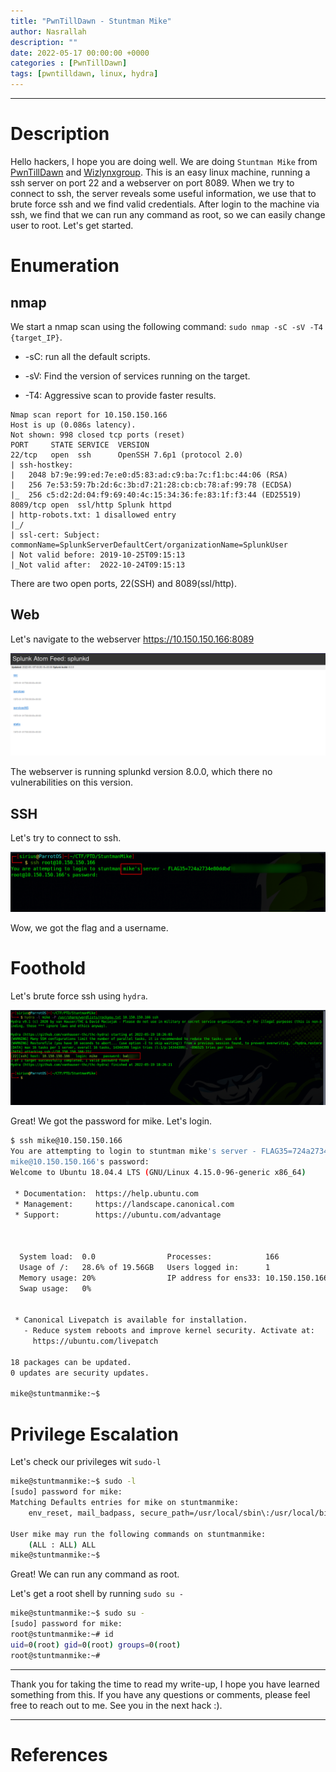 ```yaml
---
title: "PwnTillDawn - Stuntman Mike"
author: Nasrallah
description: ""
date: 2022-05-17 00:00:00 +0000
categories : [PwnTillDawn]
tags: [pwntilldawn, linux, hydra]
---
```


---


# **Description**

Hello hackers, I hope you are doing well. We are doing `Stuntman Mike` from [PwnTillDawn](https://online.pwntilldawn.com/) and [Wizlynxgroup](https://www.wizlynxgroup.com). This is an easy linux machine, running a ssh server on port 22 and a webserver on port 8089. When we try to connect to ssh, the server reveals some useful information, we use that to brute force ssh and we find valid credentials. After login to the machine via ssh, we find that we can run any command as root, so we can easily change user to root. Let's get started.

# **Enumeration**

## nmap

We start a nmap scan using the following command: `sudo nmap -sC -sV -T4 {target_IP}`.

- -sC: run all the default scripts.

- -sV: Find the version of services running on the target.

- -T4: Aggressive scan to provide faster results.

```terminal
Nmap scan report for 10.150.150.166
Host is up (0.086s latency).
Not shown: 998 closed tcp ports (reset)
PORT     STATE SERVICE  VERSION
22/tcp   open  ssh      OpenSSH 7.6p1 (protocol 2.0)
| ssh-hostkey: 
|   2048 b7:9e:99:ed:7e:e0:d5:83:ad:c9:ba:7c:f1:bc:44:06 (RSA)
|   256 7e:53:59:7b:2d:6c:3b:d7:21:28:cb:cb:78:af:99:78 (ECDSA)
|_  256 c5:d2:2d:04:f9:69:40:4c:15:34:36:fe:83:1f:f3:44 (ED25519)
8089/tcp open  ssl/http Splunk httpd
| http-robots.txt: 1 disallowed entry 
|_/
| ssl-cert: Subject: commonName=SplunkServerDefaultCert/organizationName=SplunkUser
| Not valid before: 2019-10-25T09:15:13
|_Not valid after:  2022-10-24T09:15:13
```

There are two open ports, 22(SSH) and 8089(ssl/http).

## Web

Let's navigate to the webserver https://10.150.150.166:8089

![](/assets/img/pwntilldawn/stuntman/1.png)

The webserver is running splunkd version 8.0.0, which there no vulnerabilities on this version.

## SSH

Let's try to connect to ssh.

![](/assets/img/pwntilldawn/stuntman/2.png)

Wow, we got the flag and a username.

# **Foothold**

Let's brute force ssh using `hydra`.

![](/assets/img/pwntilldawn/stuntman/3.png)

Great! We got the password for mike. Let's login.

```bash
$ ssh mike@10.150.150.166
You are attempting to login to stuntman mike's server - FLAG35=724a2734e80ddbd78b2694dc5eb74db395403360
mike@10.150.150.166's password: 
Welcome to Ubuntu 18.04.4 LTS (GNU/Linux 4.15.0-96-generic x86_64)

 * Documentation:  https://help.ubuntu.com
 * Management:     https://landscape.canonical.com
 * Support:        https://ubuntu.com/advantage



  System load:  0.0                Processes:            166
  Usage of /:   28.6% of 19.56GB   Users logged in:      1
  Memory usage: 20%                IP address for ens33: 10.150.150.166
  Swap usage:   0%


 * Canonical Livepatch is available for installation.
   - Reduce system reboots and improve kernel security. Activate at:
     https://ubuntu.com/livepatch

18 packages can be updated.
0 updates are security updates.

mike@stuntmanmike:~$ 
```

# **Privilege Escalation**

Let's check our privileges wit `sudo-l`

```bash
mike@stuntmanmike:~$ sudo -l
[sudo] password for mike: 
Matching Defaults entries for mike on stuntmanmike:
    env_reset, mail_badpass, secure_path=/usr/local/sbin\:/usr/local/bin\:/usr/sbin\:/usr/bin\:/sbin\:/bin\:/snap/bin

User mike may run the following commands on stuntmanmike:
    (ALL : ALL) ALL
mike@stuntmanmike:~$
```

Great! We can run any command as root.

Let's get a root shell by running `sudo su -`

```bash
mike@stuntmanmike:~$ sudo su -
[sudo] password for mike: 
root@stuntmanmike:~# id
uid=0(root) gid=0(root) groups=0(root)
root@stuntmanmike:~#
```
---

Thank you for taking the time to read my write-up, I hope you have learned something from this. If you have any questions or comments, please feel free to reach out to me. See you in the next hack :).

---

# References
